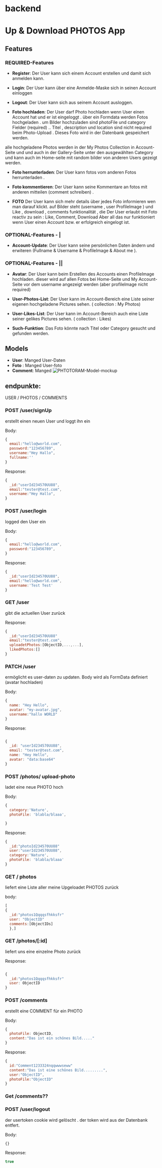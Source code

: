 # backend

# Up & Download PHOTOS App

## Features

### REQUIRED-Features

- **Register**: Der User kann sich einem Account erstellen und damit sich anmelden kann.

- **Login**: Der User kann über eine Anmelde-Maske sich in seinen Account einloggen

- **Logout**: Der User kann sich aus seinem Account ausloggen.

- **Foto hochladen**: Der User darf Photo hochladen wenn User einen Account hat und er ist eingeloggt .
  über ein Formdata werden Fotos hochgeladen . um Bilder hochzuladen sind photoFile und category Fielder (required) ..
  Titel , description und location sind nicht required beim Photo-Upload .
  Dieses Foto wird in der Datenbank gespeichert werden.

alle hochgeladene Photos werden in der My Photos Collection in Account- Seite und und auch in der Gallery-Seite unter den ausgewählten Category und kann auch im Home-seite mit random bilder von anderen Users gezeigt werden.

- **Foto herrunterladen**: Der User kann fotos vom anderen Fotos herrunterladen .

- **Foto kommentieren**: Der User kann seine Kommentare an fotos mit anderen mitteilen (comment schreiben) .

- **FOTO**
  Der User kann sich mehr details über jedes Foto informieren wen man darauf klickt.
  auf Bilder steht (username , user ProfileImage ) und Like , download , comments funktionalität
  , die Der User erlaubt mit Foto reactiv zu sein : Like, Comment, Download Aber all das nur funktioniert wenn User einen Account bzw. er erfolgreich eingelogt ist.

### OPTIONAL-Features - |

- **Account-Update**: Der User kann seine persönlichen Daten ändern und erwiteren (Fullname & Username & ProfileImage & About me ).

### OPTIONAL-Features - ||

- **Avatar**: Der User kann beim Erstellen des Accounts einen ProfileImage hochladen. dieser wird auf allen Fotos bei Home-Seite und My Account-Seite vor dem username angezeigt werden (aber profileImage nicht required)

- **User-Photos-List**: Der User kann im Account-Bereich eine Liste seiner eigenen hochgeladene Pictures sehen. ( collection : My Photos)

- **User-Likes-List**: Der User kann im Account-Bereich auch eine Liste seiner gelikes Pictures sehen. ( collection : Likes)

- **Such-Funktion**: Das Foto könnte nach Titel oder Category gesucht und gefunden werden.

## Models

- **User**: Manged User-Daten
- **Foto** : Manged User-foto
- **Comment**: Manged
  ![PHTOTORAM-Model-mockup](https://user-images.githubusercontent.com/81626271/189150270-81efa674-11d4-4212-a21f-de21ea172c36.png)

## endpunkte:

USER / PHOTOS / COMMENTS

### POST /user/signUp

erstellt einen neuen User und loggt ihn ein

Body:

```javaScript
{
  email:"hello@world.com",
  password:"123456789",
  username:"Hey Hallo",
  fullname:''
}
```

Response:

```javaScript
{
  _id:"userId234570UU88",
  email:"tester@test.com",
  username:"Hey Hallo",
}
```

### POST /user/login

logged den User ein

Body:

```javaScript
{
  email:"hello@world.com",
  password:"123456789",
}
```

Response:

```javaScript
{
  _id:"userId234570UU88",
  email:"hello@world.com",
  username:'Test Test'
}
```

### GET /user

gibt die actuellen User zurück

Response:

```javaScript
{
  _id:"userId234570UU88"
  email:"tester@test.com",
  uploadetPhotos:[ObjectID,...,...],
  likedPhotos:[]
}
```

### PATCH /user

ermöglicht es user-daten zu updaten. Body wird als FormData definiert (avatar hochladen)

Body:

```javaScript
{
  name: "Hey Hello",
  avatar: "my-avatar.jpg",
  username:"hallo WORLD"
}
```

Response:

```javaScript

{
  _id: "userId234570UU88",
  email: "tester@test.com",
  name: "Hey Hello",
  avatar: "data:base64"
}
```

### POST /photos/ upload-photo

ladet eine neue PHOTO hoch

Body:

```javaScript
{
  category:'Nature',
  photoFile: 'blabla/blaaa',

}
```

Response:

```javaScript
{
  _id:"photoId234570UU88"
  user:"userId234570UU88",
  category:'Nature',
  photoFile: 'blabla/blaaa'
}
```

### GET / photos

liefert eine Liste aller meine Upgeloadet PHOTOS zurück

body:

```JavaScript
[
{
  _id:"photos1Qqqqsfhkksfr"
  user: "ObjectID"
  comments:[ObjectIDs]
  },]
```

### GET /photos/[:id]

liefert uns eine einzelne Photo zurück

Response:

```JavaScript

{
  _id:"photos1Qqqqsfhkksfr"
  user: ObjectID
}

```

### POST /comments

erstellt eine COMMENT für ein PHOTO

Body:

```javaScript
{
  photoFile: ObjectID,
  content:"Das ist ein schönes Bild....."
}
```

Response:

```javaScript
{
  id:"Comment1233324nqqwwwseww"
  content:"Das ist eine schönes Bild.........",
  user:"ObjectID",
  photoFile:"ObjectID"
}
```

### Get /comments??

### POST /user/logout

der usertoken cookie wird gelöscht . der token wird aus der Datenbank entfert.

Body:

```javaScript
{}
```

Response:

```javaScript
true
```
